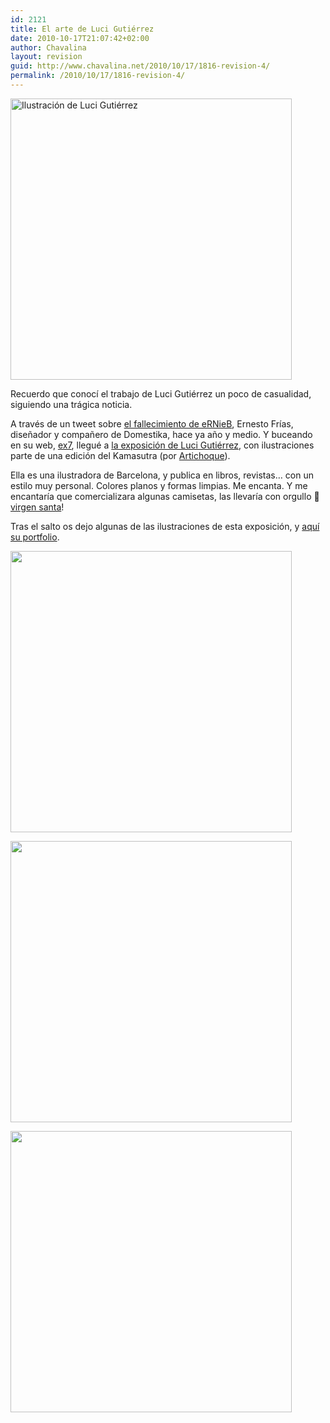 ```yaml
---
id: 2121
title: El arte de Luci Gutiérrez
date: 2010-10-17T21:07:42+02:00
author: Chavalina
layout: revision
guid: http://www.chavalina.net/2010/10/17/1816-revision-4/
permalink: /2010/10/17/1816-revision-4/
---
```

[<img class="aligncenter size-full wp-image-2113" title="imagen11" src="http://www.chavalina.net/imagenes/2010/10/imagen11.jpg" alt="Ilustración de Luci Gutiérrez" width="450" height="450" srcset="http://www.chavalina.net/imagenes/2010/10/imagen11.jpg 450w, http://www.chavalina.net/imagenes/2010/10/imagen11-150x150.jpg 150w, http://www.chavalina.net/imagenes/2010/10/imagen11-300x300.jpg 300w" sizes="(max-width: 450px) 100vw, 450px" />](http://www.chavalina.net/imagenes/2010/10/imagen11.jpg)

Recuerdo que conocí el trabajo de Luci Gutiérrez un poco de casualidad, siguiendo una trágica noticia. 

A través de un tweet sobre [el fallecimiento de eRNieB](http://www.domestika.org/foros/939-off_topic/hilos/76670-ernesto_frias_nuestro_amigo_nos_ha_dejado), Ernesto Frías, diseñador y compañero de Domestika, hace ya año y medio. Y buceando en su web, [ex7](http://ex7.org/index.html), llegué a [la exposición de Luci Gutiérrez](http://ex7.org/exposiciones/luci-gutierrez/index.html), con ilustraciones parte de una edición del Kamasutra (por [Artichoque](http://www.artichoque.es/)).

Ella es una ilustradora de Barcelona, y publica en libros, revistas… con un estilo muy personal. Colores planos y formas limpias. Me encanta. Y me encantaría que comercializara algunas camisetas, las llevaría con orgullo 🙂 [virgen santa](http://ex7.org/exposiciones/luci-gutierrez/imagen5.html)!

Tras el salto os dejo algunas de las ilustraciones de esta exposición, y [aquí su portfolio](http://holeland.com/).

[<img src="http://www.chavalina.net/imagenes/2010/10/imagen01.jpg" alt="" title="imagen01" width="450" height="450" class="aligncenter size-full wp-image-2118" srcset="http://www.chavalina.net/imagenes/2010/10/imagen01.jpg 450w, http://www.chavalina.net/imagenes/2010/10/imagen01-150x150.jpg 150w, http://www.chavalina.net/imagenes/2010/10/imagen01-300x300.jpg 300w" sizes="(max-width: 450px) 100vw, 450px" />](http://www.chavalina.net/imagenes/2010/10/imagen01.jpg)

[<img src="http://www.chavalina.net/imagenes/2010/10/imagen06.jpg" alt="" title="imagen06" width="450" height="450" class="aligncenter size-full wp-image-2117" srcset="http://www.chavalina.net/imagenes/2010/10/imagen06.jpg 450w, http://www.chavalina.net/imagenes/2010/10/imagen06-150x150.jpg 150w, http://www.chavalina.net/imagenes/2010/10/imagen06-300x300.jpg 300w" sizes="(max-width: 450px) 100vw, 450px" />](http://www.chavalina.net/imagenes/2010/10/imagen06.jpg)

[<img src="http://www.chavalina.net/imagenes/2010/10/imagen05.jpg" alt="" title="imagen05" width="450" height="450" class="aligncenter size-full wp-image-2116" srcset="http://www.chavalina.net/imagenes/2010/10/imagen05.jpg 450w, http://www.chavalina.net/imagenes/2010/10/imagen05-150x150.jpg 150w, http://www.chavalina.net/imagenes/2010/10/imagen05-300x300.jpg 300w" sizes="(max-width: 450px) 100vw, 450px" />](http://www.chavalina.net/imagenes/2010/10/imagen05.jpg)